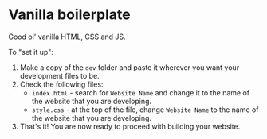 # Vanilla boilerplate

Good ol' vanilla HTML, CSS and JS.

To "set it up":

1. Make a copy of the `dev` folder and paste it wherever you want your development files to be.
2. Check the following files:
    - `index.html` - search for `Website Name` and change it to the name of the website that you are developing.
    - `style.css` - at the top of the file, change `Website Name` to the name of the website that you are developing.
3. That's it! You are now ready to proceed with building your website.